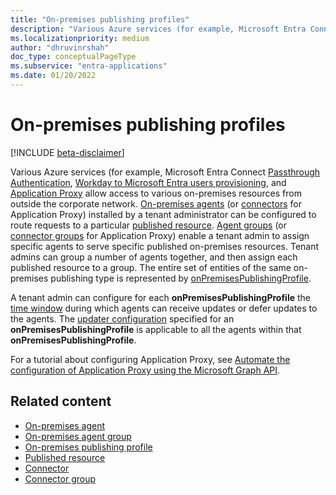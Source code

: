 ```yaml
---
title: "On-premises publishing profiles"
description: "Various Azure services (for example, Microsoft Entra Connect Passthrough Authentication, Workday to Microsoft Entra users provisioning) allow a conditional access to various on-premises resources from outside the corporate network."
ms.localizationpriority: medium
author: "dhruvinrshah"
doc_type: conceptualPageType
ms.subservice: "entra-applications"
ms.date: 01/20/2022
---
```


# On-premises publishing profiles

[!INCLUDE [beta-disclaimer](../../includes/beta-disclaimer.md)]

Various Azure services (for example, Microsoft Entra Connect [Passthrough Authentication](/entra/identity/hybrid/connect/how-to-connect-pta), [Workday to Microsoft Entra users provisioning](/entra/identity/saas-apps/workday-inbound-tutorial), and [Application Proxy](/entra/identity/app-proxy/overview-what-is-app-proxy) allow access to various on-premises resources from outside the corporate network. [On-premises agents](onpremisesagent.md) (or [connectors](../resources/connector.md) for Application Proxy) installed by a tenant administrator can be configured to route requests to a particular [published resource](../resources/publishedresource.md).
[Agent groups](../resources/onpremisesagentgroup.md) (or [connector groups](../resources/connectorgroup.md) for Application Proxy) enable a tenant admin to assign specific agents to serve specific published on-premises resources. Tenant admins can group a number of agents together, and then assign each published resource to a group. The entire set of entities of the same on-premises publishing type is represented by [onPremisesPublishingProfile](../resources/onpremisespublishingprofile.md).

A tenant admin can configure for each **onPremisesPublishingProfile** the [time window](../resources/updatewindow.md) during which agents can receive updates or defer updates to the agents. The [updater configuration](../resources/hybridagentupdaterconfiguration.md) specified for an **onPremisesPublishingProfile** is applicable to all the agents within that **onPremisesPublishingProfile**.

For a tutorial about configuring Application Proxy, see [Automate the configuration of Application Proxy using the Microsoft Graph API](/graph/application-proxy-configure-api).

## Related content

- [On-premises agent](onpremisesagent.md)
- [On-premises agent group](onpremisesagentgroup.md)
- [On-premises publishing profile](onpremisespublishingprofile.md)
- [Published resource](publishedresource.md)
- [Connector](connector.md)
- [Connector group](connectorgroup.md)

<!-- uuid: 16cd6b66-4b1a-43a1-adaf-3a886856ed98
2019-02-04 14:57:30 UTC -->
<!-- {
  "type": "#page.annotation",
  "description": "Service root",
  "keywords": "",
  "section": "documentation",
  "tocPath": ""
}-->
